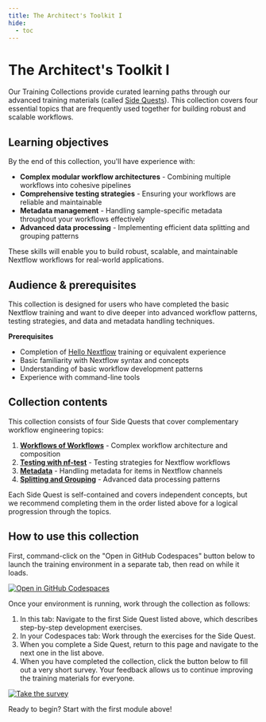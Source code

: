 ```yaml
---
title: The Architect's Toolkit I
hide:
  - toc
---
```


# The Architect's Toolkit I

Our Training Collections provide curated learning paths through our advanced training materials (called [Side Quests](../../side_quests)). This collection covers four essential topics that are frequently used together for building robust and scalable workflows.

## Learning objectives

By the end of this collection, you'll have experience with:

- **Complex modular workflow architectures** - Combining multiple workflows into cohesive pipelines
- **Comprehensive testing strategies** - Ensuring your workflows are reliable and maintainable
- **Metadata management** - Handling sample-specific metadata throughout your workflows effectively
- **Advanced data processing** - Implementing efficient data splitting and grouping patterns

These skills will enable you to build robust, scalable, and maintainable Nextflow workflows for real-world applications.

## Audience & prerequisites

This collection is designed for users who have completed the basic Nextflow training and want to dive deeper into advanced workflow patterns, testing strategies, and data and metadata handling techniques.

**Prerequisites**

- Completion of [Hello Nextflow](../../hello_nextflow/) training or equivalent experience
- Basic familiarity with Nextflow syntax and concepts
- Understanding of basic workflow development patterns
- Experience with command-line tools

## Collection contents

This collection consists of four Side Quests that cover complementary workflow engineering topics:

1. **[Workflows of Workflows](../../side_quests/workflows_of_workflows)** - Complex workflow architecture and composition
2. **[Testing with nf-test](../../side_quests/nf-test)** - Testing strategies for Nextflow workflows
3. **[Metadata](../../side_quests/metadata)** - Handling metadata for items in Nextflow channels
4. **[Splitting and Grouping](../../side_quests/splitting_and_grouping)** - Advanced data processing patterns

Each Side Quest is self-contained and covers independent concepts, but we recommend completing them in the order listed above for a logical progression through the topics.

## How to use this collection

First, command-click on the "Open in GitHub Codespaces" button below to launch the training environment in a separate tab, then read on while it loads.

[![Open in GitHub Codespaces](https://github.com/codespaces/badge.svg)](https://codespaces.new/nextflow-io/training?quickstart=1&ref=master)

Once your environment is running, work through the collection as follows:

1. In this tab: Navigate to the first Side Quest listed above, which describes step-by-step development exercises.
2. In your Codespaces tab: Work through the exercises for the Side Quest.
3. When you complete a Side Quest, return to this page and navigate to the next one in the list above.
4. When you have completed the collection, click the button below to fill out a very short survey. Your feedback allows us to continue improving the training materials for everyone.

[![Take the survey](https://img.shields.io/badge/Take%20the-Survey-blue?style=flat-square)](https://seqera.typeform.com/to/Q9pc2YKw)

Ready to begin? Start with the first module above!
